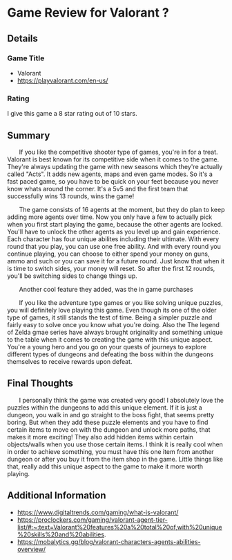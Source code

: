 # Game Review for Valorant ?

## Details

### Game Title 

* Valorant
* https://playvalorant.com/en-us/


### Rating

I give this game a 8 star rating out of 10 stars.

## Summary

  &nbsp;&nbsp;&nbsp;&nbsp;&nbsp;&nbsp; If you like the competitive shooter type of games, you're in for a treat. Valorant is best known for its competitive side when it comes to the game. They're always updating the game with new seasons which they're actually called "Acts". It adds new agents, maps and even game modes. So it's a fast paced game, so you have to be quick on your feet because you never know whats around the corner. It's a 5v5 and the first team that successfully wins 13 rounds, wins the game!
  
  &nbsp;&nbsp;&nbsp;&nbsp;&nbsp;&nbsp; The game consists of  16 agents at the moment, but they do plan to keep adding more agents over time. Now you only have a few to actually pick when you first start playing the game, because the other agents are locked. You'll have to unlock the other agents as you level up and gain experience. Each character has four unique abilites including their ultimate. With every round that you play, you can use one free ability. And with every round you continue playing, you can choose to either spend your money on guns, ammo and such or you can save it for a future round. Just know that when it is time to switch sides, your money will reset. So after the first 12 rounds, you'll be switching sides to change things up.

  &nbsp;&nbsp;&nbsp;&nbsp;&nbsp;&nbsp; Another cool feature they added, was the in game purchases 

  &nbsp;&nbsp;&nbsp;&nbsp;&nbsp;&nbsp; If you like the adventure type games or you like solving unique puzzles, you will definitely love playing this game. Even though its one of the older type of games, it still stands the test of time. Being a simpler puzzle and fairly easy to solve once you know what you're doing. Also the The legend of Zelda gmae series have always brought originality and something unique to the table when it comes to creating the game with this unique aspect. You're a young hero and you go on your quests of journeys to explore different types of dungeons and defeating the boss within the dungeons themselves to receive rewards upon defeat. 

## Final Thoughts

&nbsp;&nbsp;&nbsp;&nbsp;&nbsp;&nbsp; I personally think the game was created very good! I absolutely love the puzzles within the dungeons to add this unique element. If it is just a dungeon, you walk in and go straight to the boss fight, that seems pretty boring. But when they add these puzzle elements and you have to find certain items to move on with the dungeon and unlock more paths, that makes it more exciting! They also add hidden items within certain objects/walls when you use those certain items. I think it is really cool when in order to achieve something, you must have this one item from another dungeon or after you buy it from the item shop in the game. Little things like that, really add this unique aspect to the game to make it more worth playing. 


## Additional Information

* https://www.digitaltrends.com/gaming/what-is-valorant/
* https://proclockers.com/gaming/valorant-agent-tier-list/#:~:text=Valorant%20features%20a%20total%20of,with%20unique%20skills%20and%20abilities.
* https://mobalytics.gg/blog/valorant-characters-agents-abilities-overview/


